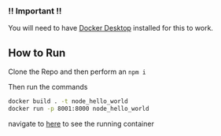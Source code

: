 ### !! Important !!

You will need to have [Docker Desktop](https://www.docker.com/products/docker-desktop/) installed for this to work.

## How to Run

Clone the Repo and then perform an `npm i`

Then run the commands

```bash
docker build . -t node_hello_world
docker run -p 8001:8000 node_hello_world
```

navigate to [here](http://localhost:8001) to see the running container
